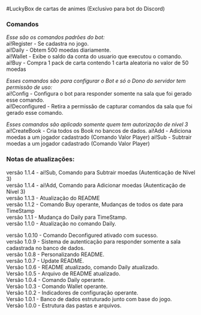 ﻿#LuckyBox de cartas de animes (Exclusivo para bot do Discord)

### Comandos

<i>Esse são os comandos padrões do bot:</i> <br />
ai!Register - Se cadastra no jogo. <br />
ai!Daily - Obtem 500 moedas diariamente. <br />
ai!Wallet - Exibe o saldo da conta do usuario que executou o comando. <br />
ai!Buy - Compra 1 pack de carta contendo 1 carta aleatoria no valor de 50 moedas <br />

<i>Esses comandos são para configurar o Bot e só o Dono do servidor tem permissão de uso:</i> <br />
ai!Config - Configura o bot para responder somente na sala que foi gerado esse comando. <br />
ai!Deconfigured - Retira a permissão de capturar comandos da sala que foi gerado esse comando. <br />

<i>Esses comandos são aplicado somente quem tem autorização de nível 3</i> <br />
ai!CreateBook - Cria todos os Book no bancos de dados.
ai!Add - Adiciona moedas a um jogador cadastrado (Comando Valor Player)
ai!Sub - Subtrair moedas a um jogador cadastrado (Comando Valor Player)

### Notas de atualizações:

versão 1.1.4 - ai!Sub, Comando para Subtrair moedas (Autenticação de Nível 3) <br />
versão 1.1.4 - ai!Add, Comando para Adicionar moedas (Autenticação de Nível 3) <br />
versão 1.1.3 - Atualização do README <br />
versão 1.1.2 - Comando Buy operante, Mudanças de todos os date para TimeStamp <br />
versão 1.1.1 - Mudança do Daily para TimeStamp. <br />
versão 1.1.0 - Atualização no comando Daily. <br />

versão 1.0.10 - Comando Deconfigured ativado com sucesso. <br />
versão 1.0.9 - Sistema de autenticação para responder somente a sala cadastrada no banco de dados. <br />
versão 1.0.8 - Personalizando README. <br />
versão 1.0.7 - Update README. <br />
Versão 1.0.6 - README atualizado, comando Daily atualizado. <br />
Versão 1.0.5 - Arquivo de README atualizado. <br />
Versão 1.0.4 - Comando Daily operante. <br />
Versão 1.0.3 - Comando Wallet operante. <br />
Versão 1.0.2 - Indicadores de configuração operante. <br />
Versão 1.0.1 - Banco de dados estruturado junto com base do jogo. <br />
Versão 1.0.0 - Estrutura das pastas e arquivos. <br />

